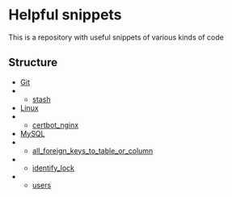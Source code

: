# Helpful snippets

This is a repository with useful snippets of various kinds of code

## Structure

- [Git](./src/branch/master/Git/)
- - [stash](./src/branch/master/Git/stash.md)
- [Linux](./src/branch/master/Linux/)
- - [certbot_nginx](./src/branch/master/Linux/certbot_nginx.md)
- [MySQL](./src/branch/master/MySQL)
- - [all_foreign_keys_to_table_or_column](./src/branch/master/MySQL/all_foreign_keys_to_table_or_column.md)
- - [identify_lock](./src/branch/master/MySQL/identify_lock.md)
- - [users](./src/branch/master/MySQL/users.md)
